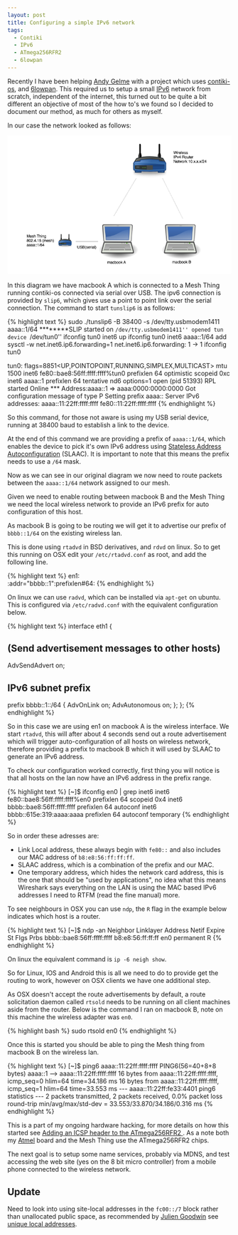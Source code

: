 ```yaml
---
layout: post
title: Configuring a simple IPv6 network
tags:
  - Contiki
  - IPv6
  - ATmega256RFR2
  - 6lowpan
---
```


Recently I have been helping [Andy Gelme](https://twitter.com/geekscape) with a project which uses [contiki-os](contiki-os.org), and [6lowpan](http://en.wikipedia.org/wiki/6LoWPAN). This required us to setup a small [IPv6](http://en.wikipedia.org/wiki/IPv6) network from scratch, independent of the internet, this turned out to be quite a bit different an objective of most of the how to's we found so I decided to document our method, as much for others as myself.

In our case the network looked as follows:

![Simple Network](/images/ipv6lan.png "Simple Network")

In this diagram we have macbook A which is connected to a Mesh Thing running contiki-os connected via serial over USB. The ipv6 connection is provided by `slip6`, which gives use a point to point link over the serial connection. The command to start `tunslip6` is as follows:

{% highlight text %}
sudo ./tunslip6 -B 38400 -s /dev/tty.usbmodem1411 aaaa::1/64
********SLIP started on ``/dev/tty.usbmodem1411''
opened tun device ``/dev/tun0''
ifconfig tun0 inet6 up
ifconfig tun0 inet6 aaaa::1/64 add
sysctl -w net.inet6.ip6.forwarding=1
net.inet6.ip6.forwarding: 1 -> 1
ifconfig tun0

tun0: flags=8851<UP,POINTOPOINT,RUNNING,SIMPLEX,MULTICAST> mtu 1500
	inet6 fe80::bae8:56ff:ffff:ffff%tun0 prefixlen 64 optimistic scopeid 0xc
	inet6 aaaa::1 prefixlen 64 tentative
	nd6 options=1<PERFORMNUD>
	open (pid 51393)
RPL started
Online
*** Address:aaaa::1 => aaaa:0000:0000:0000
Got configuration message of type P
Setting prefix aaaa::
Server IPv6 addresses:
 aaaa::11:22ff:ffff:ffff
 fe80::11:22ff:ffff:ffff
{% endhighlight %}

So this command, for those not aware is using my USB serial device, running at 38400 baud to establish a link to the device.

At the end of this command we are providing a prefix of `aaaa::1/64`, which enables the device to pick it's own IPv6 address using [Stateless Address Autoconfiguration](http://en.wikipedia.org/wiki/IPv6#Stateless_address_autoconfiguration_.28SLAAC.29) (SLAAC). It is important to note that this means the prefix needs to use a `/64` mask.

Now as we can see in our original diagram we now need to route packets between the `aaaa::1/64` network assigned to our mesh.

Given we need to enable routing between macbook B and the Mesh Thing we need the local wireless network to provide an IPv6 prefix for auto configuration of this host.

As macbook B is going to be routing we will get it to advertise our prefix of `bbbb::1/64` on the existing wireless lan.

This is done using `rtadvd` in BSD derivatives, and `rdvd` on linux. So to get this running on OSX edit your `/etc/rtadvd.conf` as root, and add the following line.

{% highlight text %}
en1:\
 :addr="bbbb::1":prefixlen#64:
{% endhighlight %}

On linux we can use `radvd`, which can be installed via `apt-get` on ubuntu. This is configured via `/etc/radvd.conf` with the equivalent configuration below.

{% highlight text %}
interface eth1 {
  ## (Send advertisement messages to other hosts)
  AdvSendAdvert on;
  ## IPv6 subnet prefix
  prefix bbbb::1::/64 {
    AdvOnLink on;
    AdvAutonomous on;
  };
};
{% endhighlight %}

So in this case we are using en1 on macbook A is the wireless interface. We start `rtadvd`, this will after about 4 seconds send out a route advertisement which will trigger auto-configuration of all hosts on wireless network, therefore providing a prefix to macbook B which it will used by SLAAC to generate an IPv6 address.

To check our configuration worked correctly, first thing you will notice is that all hosts on the lan now have an IPv6 address in the prefix range.

{% highlight text %}
[~]$ ifconfig en0 | grep inet6
	inet6 fe80::bae8:56ff:ffff:ffff%en0 prefixlen 64 scopeid 0x4
	inet6 bbbb::bae8:56ff:ffff:ffff prefixlen 64 autoconf
	inet6 bbbb::615e:319:aaaa:aaaa prefixlen 64 autoconf temporary
{% endhighlight %}

So in order these adresses are:

* Link Local address, these always begin with `fe80::` and also includes our MAC address of `b8:e8:56:ff:ff:ff`.
* SLAAC address, which is a combination of the prefix and our MAC.
* One temporary address, which hides the network card address, this is the one that should be "used by applications", no idea what this means Wireshark says everything on the LAN is using the MAC based IPv6 addresses I need to RTFM (read the fine manual) more.

To see neighbours in OSX you can use `ndp`, the `R` flag in the example below indicates which host is a router.

{% highlight text %}
[~]$ ndp -an
Neighbor                        Linklayer Address  Netif Expire    St Flgs Prbs
bbbb::bae8:56ff:ffff:ffff        b8:e8:56:ff:ff:ff     en0 permanent R
{% endhighlight %}

On linux the equivalent command is `ip -6 neigh show`.

So for Linux, IOS and Android this is all we need to do to provide get the routing to work, however on OSX clients we have one additional step.

As OSX doesn't accept the route advertisements by default, a route solicitation daemon called `rtsold` needs to be running on all client machines aside from the router. Below is the command I ran on macbook B, note on this machine the wireless adapter was `en0`.

{% highlight bash %}
sudo rtsold en0
{% endhighlight %}

Once this is started you should be able to ping the Mesh thing from macbook B on the wireless lan.

{% highlight text %}
[~]$ ping6 aaaa::11:22ff:ffff:ffff
PING6(56=40+8+8 bytes) aaaa::1 --> aaaa::11:22ff:ffff:ffff
16 bytes from aaaa::11:22ff:ffff:ffff, icmp_seq=0 hlim=64 time=34.186 ms
16 bytes from aaaa::11:22ff:ffff:ffff, icmp_seq=1 hlim=64 time=33.553 ms
--- aaaa::11:22ff:fe33:4401 ping6 statistics ---
2 packets transmitted, 2 packets received, 0.0% packet loss
round-trip min/avg/max/std-dev = 33.553/33.870/34.186/0.316 ms
{% endhighlight %}

This is a part of my ongoing hardware hacking, for more details on how this started see [Adding an ICSP header to the ATmega256RFR2 ](http://wolfe.id.au/2013/12/22/adding-an-icsp-header-to-the-atmega256rfr2/). As a note both my [Atmel](atmel.com) board and the Mesh Thing use the ATmega256RFR2 chips.

The next goal is to setup some name services, probably via MDNS, and test accessing the web site (yes on the 8 bit micro controller) from a mobile phone connected to the wireless network.

Update
-------------

Need to look into using site-local addresses in the `fc00::/7` block rather than unallocated public space, as recommended by [Julien Goodwin](https://twitter.com/LapTop006) see [unique local addresses](http://en.wikipedia.org/wiki/Unique_local_address).
